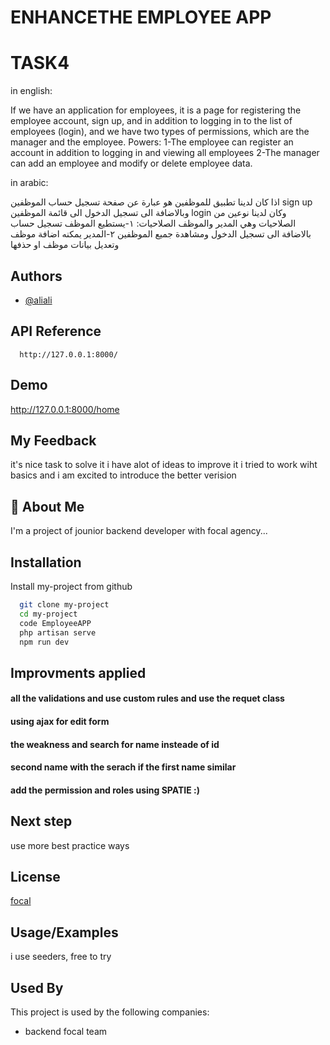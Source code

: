 # ENHANCETHE EMPLOYEE APP
# TASK4
in english: 

If we have an application for employees, it is a page for registering the employee account, sign up, and in addition to logging in to the list of employees (login), and we have two types of permissions, which are the manager and the employee.
Powers:
1-The employee can register an account in addition to logging in and viewing all employees
2-The manager can add an employee and modify or delete employee data.



in arabic: 

اذا كان لدينا تطبيق للموظفين هو عبارة عن صفحة تسجيل حساب الموظفين sign up وبالاضافة الى تسجيل الدخول الى قائمة الموظفين login وكان لدينا نوعين من الصلاحيات وهي المدير والموظف 
الصلاحيات:
١-يستطيع الموظف تسجيل حساب بالاضافة الى تسجيل الدخول ومشاهدة جميع الموظفين
٢-المدير يمكنه اضافة موظف وتعديل بيانات موظف او حذفها



## Authors

- [@aliali](https://github.com/ali-workshop)



## API Reference


```http
  http://127.0.0.1:8000/
```



## Demo
http://127.0.0.1:8000/home

## My Feedback
it's nice task to solve it i have alot of ideas to improve it i tried to work wiht basics and i am excited to introduce the better verision


## 🚀 About Me
I'm a project of jounior backend developer with focal agency...


## Installation

Install my-project from github

```bash
  git clone my-project
  cd my-project
  code EmployeeAPP
  php artisan serve 
  npm run dev
```
    
## Improvments applied
####  all the validations and use custom rules and use the requet class 
#### using ajax for edit form
#### the weakness and search for name insteade of id 
#### second name with the serach if the first name similar
#### add the permission and roles using SPATIE :)

## Next step 
use more best practice ways 
## License

[focal]()


## Usage/Examples

i use seeders, 
free to try 
## Used By

This project is used by the following companies:

- backend focal team


